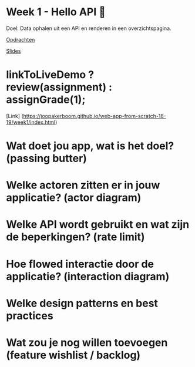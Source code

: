 # Week 1 - Hello API 🐒

Doel: Data ophalen uit een API en renderen in een overzichtspagina.

[Opdrachten](https://drive.google.com/open?id=1OVhWQNaCgSluYviTKKWcApkyPd23xow1PiExb8GYANM)

[Slides](https://drive.google.com/open?id=1Rjl9xqXoKniQSRJPdkU1O5YwWC33SJK8KiV0a-H_xZU)

# linkToLiveDemo ? review(assignment) : assignGrade(1);
[Link] (https://joopakerboom.github.io/web-app-from-scratch-18-19/week1/index.html)

# Wat doet jou app, wat is het doel? (passing butter)


# Welke actoren zitten er in jouw applicatie? (actor diagram)


# Welke API wordt gebruikt en wat zijn de beperkingen? (rate limit)


# Hoe flowed interactie door de applicatie? (interaction diagram)


# Welke design patterns en best practices


# Wat zou je nog willen toevoegen (feature wishlist / backlog)

